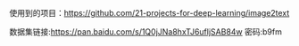 
使用到的项目：https://github.com/21-projects-for-deep-learning/image2text

数据集链接:https://pan.baidu.com/s/1Q0jJNa8hxTJ6ufljSAB84w  密码:b9fm
